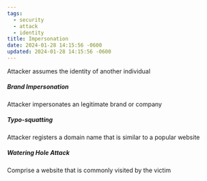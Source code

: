 ```yaml
---
tags:
  - security
  - attack
  - identity
title: Impersonation
date: 2024-01-28 14:15:56 -0600
updated: 2024-01-28 14:15:56 -0600
---
```


Attacker assumes the identity of another individual  

##### Brand Impersonation
Attacker impersonates an legitimate brand or company

##### Typo-squatting
Attacker registers a domain name that is similar to a popular website

##### Watering Hole Attack
Comprise a website that is commonly visited by the victim
